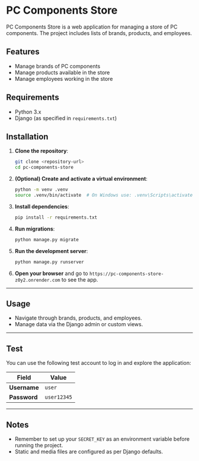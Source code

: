 # PC Components Store

PC Components Store is a web application for managing a store of PC components. The project includes lists of brands, products, and employees.

## Features

- Manage brands of PC components
- Manage products available in the store
- Manage employees working in the store

## Requirements

- Python 3.x
- Django (as specified in `requirements.txt`)

## Installation

1. **Clone the repository**:

    ```bash
    git clone <repository-url>
    cd pc-components-store
    ```

2. **(Optional) Create and activate a virtual environment**:

    ```bash
    python -m venv .venv
    source .venv/bin/activate  # On Windows use: .venv\Scripts\activate
    ```

3. **Install dependencies**:

    ```bash
    pip install -r requirements.txt
    ```

4. **Run migrations**:

    ```bash
    python manage.py migrate
    ```

5. **Run the development server**:

    ```bash
    python manage.py runserver
    ```

6. **Open your browser** and go to `https://pc-components-store-z0y2.onrender.com` to see the app.

---

## Usage

- Navigate through brands, products, and employees.
- Manage data via the Django admin or custom views.

---

## Test

You can use the following test account to log in and explore the application:

| Field       | Value       |
|-------------|-------------|
| **Username**| `user`      |
| **Password**| `user12345` |

---

## Notes

- Remember to set up your `SECRET_KEY` as an environment variable before running the project.
- Static and media files are configured as per Django defaults.
